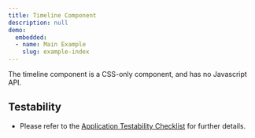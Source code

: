 ```yaml
---
title: Timeline Component
description: null
demo:
  embedded:
  - name: Main Example
    slug: example-index
---
```


The timeline component is a CSS-only component, and has no Javascript API.

## Testability

- Please refer to the [Application Testability Checklist](https://design.infor.com/resources/application-testability-checklist) for further details.
